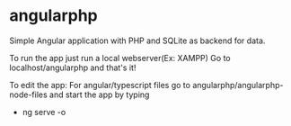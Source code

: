 # angularphp


Simple Angular application with PHP and SQLite as backend for data.

To run the app just run a local webserver(Ex: XAMPP)
Go to localhost/angularphp and that's it!

To edit the app:
For angular/typescript files go to angularphp/angularphp-node-files and start the app by typing
- ng serve -o